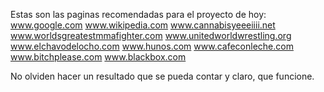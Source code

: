 Estas son las paginas recomendadas para el proyecto de hoy:
www.google.com
www.wikipedia.com
www.cannabisyeeeiiii.net
www.worldsgreatestmmafighter.com
www.unitedworldwrestling.org
www.elchavodelocho.com
www.hunos.com
www.cafeconleche.com
www.bitchplease.com
www.blackbox.com


No olviden hacer un resultado que se pueda contar y claro, que funcione.